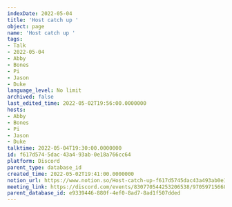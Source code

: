```yaml
---
indexDate: 2022-05-04
title: 'Host catch up '
object: page
name: 'Host catch up '
tags:
- Talk
- 2022-05-04
- Abby
- Bones
- Pi
- Jason
- Duke
language_level: No limit
archived: false
last_edited_time: 2022-05-02T19:56:00.0000000
hosts:
- Abby
- Bones
- Pi
- Jason
- Duke
talktime: 2022-05-04T19:30:00.0000000
id: f617d574-5dac-43a4-93ab-0e18a766cc64
platform: Discord
parent_type: database_id
created_time: 2022-05-02T19:41:00.0000000
notion_url: https://www.notion.so/Host-catch-up-f617d5745dac43a493ab0e18a766cc64
meeting_link: https://discord.com/events/830770544253206538/970597156681568276
parent_database_id: e9339446-880f-4ef0-8ad7-8ad1f507dded
---
```





